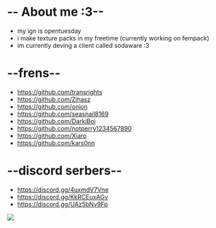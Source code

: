
# -- About me :3--
- my ign is opentuesday
- i make texture packs in my freetime (currently working on fempack)
- im currently deving a client called sodaware :3 
# --frens--
- https://github.com/transrights
- https://github.com/Zihasz
- https://github.com/onion
- https://github.com/seasnail8169
- https://github.com/DarkiBoi
- https://github.com/notperry1234567890
- https://github.com/Xiaro
- https://github.com/kars0nn


# --discord serbers--
- https://discord.gg/4uxmdV7Vne
- https://discord.gg/KkRCEuxAGv
- https://discord.gg/UAz5bNv9Fp



![](https://komarev.com/ghpvc/?username=cs0daa&label=profile+views)
